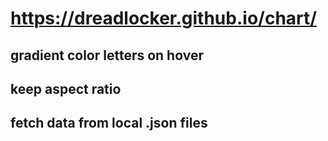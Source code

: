 # https://dreadlocker.github.io/chart/
## gradient color letters on hover
## keep aspect ratio
## fetch data from local .json files 

